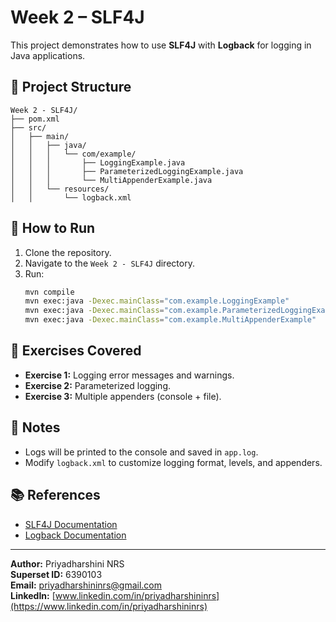 # Week 2 – SLF4J

This project demonstrates how to use **SLF4J** with **Logback** for logging in Java applications.

## 📂 Project Structure
```
Week 2 - SLF4J/
├── pom.xml
├── src/
│   ├── main/
│   │   ├── java/
│   │   │   └── com/example/
│   │   │       ├── LoggingExample.java
│   │   │       ├── ParameterizedLoggingExample.java
│   │   │       └── MultiAppenderExample.java
│   │   └── resources/
│   │       └── logback.xml
```

## 🚀 How to Run
1. Clone the repository.
2. Navigate to the `Week 2 - SLF4J` directory.
3. Run:
   ```bash
   mvn compile
   mvn exec:java -Dexec.mainClass="com.example.LoggingExample"
   mvn exec:java -Dexec.mainClass="com.example.ParameterizedLoggingExample"
   mvn exec:java -Dexec.mainClass="com.example.MultiAppenderExample"
   ```

## 📌 Exercises Covered
- **Exercise 1:** Logging error messages and warnings.
- **Exercise 2:** Parameterized logging.
- **Exercise 3:** Multiple appenders (console + file).

## 📜 Notes
- Logs will be printed to the console and saved in `app.log`.
- Modify `logback.xml` to customize logging format, levels, and appenders.

## 📚 References
- [SLF4J Documentation](http://www.slf4j.org/manual.html)
- [Logback Documentation](http://logback.qos.ch/documentation.html)

---
**Author:** Priyadharshini NRS  
**Superset ID:** 6390103  
**Email:** priyadharshininrs@gmail.com  
**LinkedIn:** [www.linkedin.com/in/priyadharshininrs](https://www.linkedin.com/in/priyadharshininrs)
